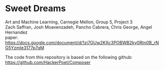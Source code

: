 # Sweet Dreams  
Art and Machine Learning, Carnegie Mellon, Group 5, Project 3  
Zach Saffran, Josh Moavenzadeh, Pancho Cabrera, Chris George, Angel Hernandez  
paper: https://docs.google.com/document/d/1zj7GUw2KXc3POBWB2ky0Rtn0B_rNG5YzmIe3177p7qM  
  
  
  
The code from this repository is based on the following github: https://github.com/HackerPoet/Composer
